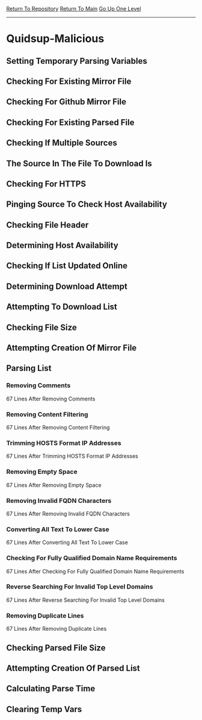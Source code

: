 [Return To Repository](https://github.com/deathbybandaid/piholeparser/)
[Return To Main](https://github.com/deathbybandaid/piholeparser/blob/master/RecentRunLogs/Mainlog.md)
[Go Up One Level](https://github.com/deathbybandaid/piholeparser/blob/master/RecentRunLogs/TopLevelScripts/30-Processing-Blacklists.md)
____________________________________
# Quidsup-Malicious
## Setting Temporary Parsing Variables
## Checking For Existing Mirror File
## Checking For Github Mirror File
## Checking For Existing Parsed File
## Checking If Multiple Sources
## The Source In The File To Download Is
## Checking For HTTPS
## Pinging Source To Check Host Availability
## Checking File Header
## Determining Host Availability
## Checking If List Updated Online
## Determining Download Attempt
## Attempting To Download List
## Checking File Size
## Attempting Creation Of Mirror File
## Parsing List
### Removing Comments
67 Lines After Removing Comments
### Removing Content Filtering
67 Lines After Removing Content Filtering
### Trimming HOSTS Format IP Addresses
67 Lines After Trimming HOSTS Format IP Addresses
### Removing Empty Space
67 Lines After Removing Empty Space
### Removing Invalid FQDN Characters
67 Lines After Removing Invalid FQDN Characters
### Converting All Text To Lower Case
67 Lines After Converting All Text To Lower Case
### Checking For Fully Qualified Domain Name Requirements
67 Lines After Checking For Fully Qualified Domain Name Requirements
### Reverse Searching For Invalid Top Level Domains
67 Lines After Reverse Searching For Invalid Top Level Domains
### Removing Duplicate Lines
67 Lines After Removing Duplicate Lines
## Checking Parsed File Size
## Attempting Creation Of Parsed List
## Calculating Parse Time
## Clearing Temp Vars
